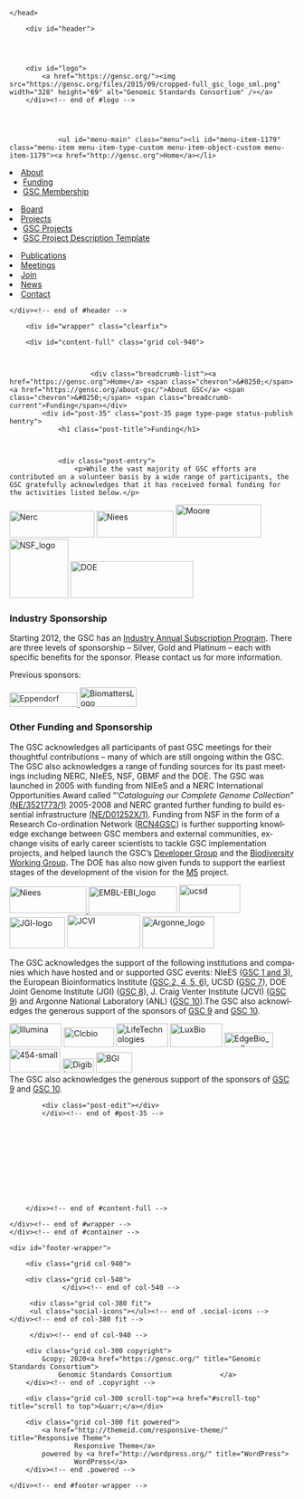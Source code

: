 
<!doctype html>

<head>



<title>Funding &#124; Genomic Standards Consortium</title>

	</head>

<body class="page-template page-template-full-width-page page-template-full-width-page-php page page-id-35 page-child parent-pageid-941 custom-background">
                 
<div id="container" class="hfeed">
         
        <div id="header">
    
                
       
	               
        <div id="logo">
            <a href="https://gensc.org/"><img src="https://gensc.org/files/2015/09/cropped-full_gsc_logo_sml.png" width="328" height="69" alt="Genomic Standards Consortium" /></a>
        </div><!-- end of #logo -->
        
    
        
        			    
				<ul id="menu-main" class="menu"><li id="menu-item-1179" class="menu-item menu-item-type-custom menu-item-object-custom menu-item-1179"><a href="http://gensc.org">Home</a></li>
<li id="menu-item-1007" class="menu-item menu-item-type-post_type menu-item-object-page current-page-ancestor current-menu-ancestor current-menu-parent current-page-parent current_page_parent current_page_ancestor menu-item-has-children menu-item-1007"><a href="https://gensc.org/about-gsc/">About</a>
<ul class="sub-menu">
	<li id="menu-item-1025" class="menu-item menu-item-type-post_type menu-item-object-page current-menu-item page_item page-item-35 current_page_item menu-item-1025"><a href="https://gensc.org/about-gsc/funding/" aria-current="page">Funding</a></li>
	<li id="menu-item-1037" class="menu-item menu-item-type-post_type menu-item-object-page menu-item-1037"><a href="https://gensc.org/gsc-membership/">GSC Membership</a></li>
</ul>
</li>
<li id="menu-item-1197" class="menu-item menu-item-type-post_type menu-item-object-page menu-item-1197"><a href="https://gensc.org/gsc-board/">Board</a></li>
<li id="menu-item-1009" class="menu-item menu-item-type-post_type menu-item-object-page menu-item-has-children menu-item-1009"><a href="https://gensc.org/projects/">Projects</a>
<ul class="sub-menu">
	<li id="menu-item-1015" class="menu-item menu-item-type-post_type menu-item-object-page menu-item-1015"><a href="https://gensc.org/projects/">GSC Projects</a></li>
	<li id="menu-item-1035" class="menu-item menu-item-type-post_type menu-item-object-page menu-item-1035"><a href="https://gensc.org/gsc-project-description-template/">GSC Project Description Template</a></li>
</ul>
</li>
<li id="menu-item-969" class="menu-item menu-item-type-post_type menu-item-object-page menu-item-969"><a href="https://gensc.org/publications-2/">Publications</a></li>
<li id="menu-item-1185" class="menu-item menu-item-type-custom menu-item-object-custom menu-item-1185"><a href="http://gensc.org/meetings">Meetings</a></li>
<li id="menu-item-961" class="menu-item menu-item-type-post_type menu-item-object-page menu-item-961"><a href="https://gensc.org/join-gsc/">Join</a></li>
<li id="menu-item-1027" class="menu-item menu-item-type-post_type menu-item-object-page menu-item-1027"><a href="https://gensc.org/gsc-blog/">News</a></li>
<li id="menu-item-963" class="menu-item menu-item-type-post_type menu-item-object-page menu-item-963"><a href="https://gensc.org/contact-2/">Contact</a></li>
</ul>                
             
    </div><!-- end of #header -->
        
	    <div id="wrapper" class="clearfix">
    
        <div id="content-full" class="grid col-940">
        

		        
        				<div class="breadcrumb-list"><a href="https://gensc.org">Home</a> <span class="chevron">&#8250;</span> <a href="https://gensc.org/about-gsc/">About GSC</a> <span class="chevron">&#8250;</span> <span class="breadcrumb-current">Funding</span></div>                
            <div id="post-35" class="post-35 page type-page status-publish hentry">
                <h1 class="post-title">Funding</h1>
 
                 
                
                <div class="post-entry">
                    <p>While the vast majority of GSC efforts are contributed on a volunteer basis by a wide range of participants, the GSC gratefully acknowledges that it has received formal funding for the activities listed below.</p>
<p><a href="http://press3.mcs.anl.gov/gensc/files/2013/06/Nerc.gif"><img class="size-full wp-image-272 alignnone" alt="Nerc" src="http://press3.mcs.anl.gov/gensc/files/2013/06/Nerc.gif" width="150" height="47" /></a>    <a href="http://press3.mcs.anl.gov/gensc/files/2013/06/Niees1.jpg"><img class="alignnone size-full wp-image-273" alt="Niees" src="http://press3.mcs.anl.gov/gensc/files/2013/06/Niees1.jpg" width="136" height="47" /></a>    <a href="http://press3.mcs.anl.gov/gensc/files/2013/06/Moore.png"><img class="alignnone size-full wp-image-271" alt="Moore" src="http://press3.mcs.anl.gov/gensc/files/2013/06/Moore.png" width="151" height="58" srcset="https://gensc.org/files/2013/06/Moore.png 151w, https://gensc.org/files/2013/06/Moore-150x58.png 150w" sizes="(max-width: 151px) 100vw, 151px" /></a>    <a href="http://press3.mcs.anl.gov/gensc/files/2013/06/NSF_logo.jpg"><img class="alignnone size-full wp-image-269" alt="NSF_logo" src="http://press3.mcs.anl.gov/gensc/files/2013/06/NSF_logo.jpg" width="104" height="104" /></a>   <a href="http://press3.mcs.anl.gov/gensc/files/2013/06/DOE.png"><img class="alignnone size-full wp-image-270" alt="DOE" src="http://press3.mcs.anl.gov/gensc/files/2013/06/DOE.png" width="217" height="65" /></a></p>
<h3>Industry Sponsorship</h3>
<p>Starting 2012, the GSC has an <a title="Industry Sponsorship" href="http://wiki.gensc.org/index.php?title=Industry_Sponsorship">Industry Annual Subscription Program</a>. There are three levels of sponsorship &#8211; Silver, Gold and Platinum &#8211; each with specific benefits for the sponsor. Please contact us for more information.</p>
<p>Previous sponsors:</p>
<p><a href="http://press3.mcs.anl.gov/gensc/files/2015/07/Eppendorf.jpg"><img class="alignnone  wp-image-788" style="color: #333333" alt="Eppendorf" src="http://press3.mcs.anl.gov/gensc/files/2015/07/Eppendorf.jpg" width="120" height="25" />   </a><a href="http://press3.mcs.anl.gov/gensc/files/2015/07/BiomattersLogo.png"><img class="alignnone  wp-image-785" alt="BiomattersLogo" src="http://press3.mcs.anl.gov/gensc/files/2015/07/BiomattersLogo.png" width="101" height="34" /></a></p>
<h3>Other Funding and Sponsorship</h3>
<div id="mBody">
<div id="mainContent">
<div dir="ltr" id="mw-content-text" lang="en">
<p>The GSC acknowledges all participants of past GSC meetings for their thoughtful contributions &#8211; many of which are still ongoing within the GSC. The GSC also acknowledges a range of funding sources for its past meetings including NERC, NIeES, NSF, GBMF and the DOE. The GSC was launched in 2005 with funding from NIEeS and a NERC International Opportunities Award called &#8220;&#8216;<i>Cataloguing our Complete Genome Collection</i>&#8221; <a href="http://gotw.nerc.ac.uk/list_full.asp?pcode=NE/D521773/1&amp;cookieConsent=A" rel="nofollow">(NE/3521773/1)</a> 2005-2008 and NERC granted further funding to build essential infrastructure <a href="http://gotw.nerc.ac.uk/list_full.asp?pcode=NE/D01252X/1&amp;cookieConsent=A" rel="nofollow">(NE/D01252X/1)</a>. Funding from NSF in the form of a Research Co-ordination Network (<a title="RCN4GSC" href="http://wiki.gensc.org/index.php?title=RCN4GSC">RCN4GSC</a>) is further supporting knowledge exchange between GSC members and external communities, exchange visits of early career scientists to tackle GSC implementation projects, and helped launch the GSC&#8217;s <a title="Developer Group" href="http://wiki.gensc.org/index.php?title=Developer_Group">Developer Group</a> and the <a title="Biodiversity Working Group" href="http://wiki.gensc.org/index.php?title=Biodiversity_Working_Group">Biodiversity Working Group</a>. The DOE has also now given funds to support the earliest stages of the development of the vision for the <a title="M5" href="http://wiki.gensc.org/index.php?title=M5">M5</a> project.</p>
<p><a href="http://press3.mcs.anl.gov/gensc/files/2013/06/Niees.jpg"><img class="alignnone size-full wp-image-180" alt="Niees" src="http://press3.mcs.anl.gov/gensc/files/2013/06/Niees.jpg" width="136" height="47" /> </a><a href="http://press3.mcs.anl.gov/gensc/files/2015/07/EMBL-EBI_logo.png"><img class="alignnone size-full wp-image-787" alt="EMBL-EBI_logo" src="http://press3.mcs.anl.gov/gensc/files/2015/07/EMBL-EBI_logo.png" width="156" height="47" /></a> <a href="http://press3.mcs.anl.gov/gensc/files/2015/07/ucsd.jpg"><img class="alignnone size-full wp-image-772" alt="ucsd" src="http://press3.mcs.anl.gov/gensc/files/2015/07/ucsd.jpg" width="108" height="50" /></a> <a href="http://press3.mcs.anl.gov/gensc/files/2015/07/JGI-logo.png"><img class="alignnone  wp-image-791" alt="JGI-logo" src="http://press3.mcs.anl.gov/gensc/files/2015/07/JGI-logo.png" width="98" height="55" /></a>  <a href="http://press3.mcs.anl.gov/gensc/files/2015/07/JCVI.jpg"><img class="alignnone size-full wp-image-790" alt="JCVI" src="http://press3.mcs.anl.gov/gensc/files/2015/07/JCVI.jpg" width="129" height="59" /></a> <a href="http://press3.mcs.anl.gov/gensc/files/2015/07/Argonne_logo.jpg"><img class="alignnone  wp-image-776 alignleft" alt="Argonne_logo" src="http://press3.mcs.anl.gov/gensc/files/2015/07/Argonne_logo.jpg" width="127" height="56" /></a></p>
<p>The GSC acknowledges the support of the following institutions and companies which have hosted and or supported GSC events: NIeES <a href="http://wiki.gensc.org/index.php?title=GSC_Meetings" rel="nofollow">(GSC 1 and 3)</a>, the European Bioinformatics Institute <a href="http://wiki.gensc.org/index.php?title=GSC_Meetings" rel="nofollow">(GSC 2, 4, 5, 6)</a>, UCSD (<a href="http://wiki.gensc.org/index.php?title=GSC_Meetings" rel="nofollow">GSC 7</a>), DOE Joint Genome Institute (JGI) (<a title="GSC 8" href="http://wiki.gensc.org/index.php?title=GSC_Meetings#GSC_8_DOE_JGI.2C_Sept_9-11.2C_2009.2C_Walnut_Creek_CA.2C_USA">GSC 8</a>), J. Craig Venter Institute (JCVI) (<a title="GSC 9" href="http://wiki.gensc.org/index.php?title=GSC_9">GSC 9</a>) and Argonne National Laboratory (ANL) (<a title="GSC 10" href="http://wiki.gensc.org/index.php?title=GSC_10">GSC 10</a>).The GSC also acknowledges the generous support of the sponsors of <a title="GSC 9" href="http://wiki.gensc.org/index.php?title=GSC_9">GSC 9</a> and <a title="GSC 10" href="http://wiki.gensc.org/index.php?title=GSC_10">GSC 10</a>.</p>
</div>
</div>
</div>
<div id="footer"><a href="http://press3.mcs.anl.gov/gensc/files/2015/07/Illumina.jpg"><img class="alignnone  wp-image-774" alt="Illumina" src="http://press3.mcs.anl.gov/gensc/files/2015/07/Illumina.jpg" width="92" height="42" /></a>  <a href="http://press3.mcs.anl.gov/gensc/files/2015/07/Clcbio.jpg"><img class="alignnone  wp-image-775" alt="Clcbio" src="http://press3.mcs.anl.gov/gensc/files/2015/07/Clcbio.jpg" width="89" height="35" /></a>  <a href="http://press3.mcs.anl.gov/gensc/files/2015/07/LifeTechnologies.jpg"><img class="alignnone  wp-image-792" alt="LifeTechnologies" src="http://press3.mcs.anl.gov/gensc/files/2015/07/LifeTechnologies.jpg" width="91" height="42" /></a>  <a href="http://press3.mcs.anl.gov/gensc/files/2015/07/LuxBio.jpg"><img class="alignnone  wp-image-793" alt="LuxBio" src="http://press3.mcs.anl.gov/gensc/files/2015/07/LuxBio.jpg" width="92" height="42" /></a>  <a href="http://press3.mcs.anl.gov/gensc/files/2015/07/EdgeBio_small.jpg"><img class="alignnone  wp-image-778" alt="EdgeBio_small" src="http://press3.mcs.anl.gov/gensc/files/2015/07/EdgeBio_small.jpg" width="86" height="26" /></a>  <a href="http://press3.mcs.anl.gov/gensc/files/2015/07/454-small.jpg"><img class="alignnone  wp-image-783" alt="454-small" src="http://press3.mcs.anl.gov/gensc/files/2015/07/454-small.jpg" width="90" height="42" /></a>  <a href="http://press3.mcs.anl.gov/gensc/files/2015/07/Digibio.png"><img class="alignnone  wp-image-777" alt="Digibio" src="http://press3.mcs.anl.gov/gensc/files/2015/07/Digibio.png" width="55" height="25" srcset="https://gensc.org/files/2015/07/Digibio.png 160w, https://gensc.org/files/2015/07/Digibio-150x72.png 150w" sizes="(max-width: 55px) 100vw, 55px" /></a>   <a href="http://press3.mcs.anl.gov/gensc/files/2015/07/BGI.jpg"><img class="alignnone  wp-image-784" alt="BGI" src="http://press3.mcs.anl.gov/gensc/files/2015/07/BGI.jpg" width="64" height="36" /></a></div>
<div></div>
<div>The GSC also acknowledges the generous support of the sponsors of <a title="GSC 9" href="http://wiki.gensc.org/index.php?title=GSC_9">GSC 9</a> and <a title="GSC 10" href="http://wiki.gensc.org/index.php?title=GSC_10">GSC 10</a>.</div>
                                    </div><!-- end of .post-entry -->
                
                             
            
            <div class="post-edit"></div> 
            </div><!-- end of #post-35 -->
            
            



            
         
        
        
	      
      
        </div><!-- end of #content-full -->

    </div><!-- end of #wrapper -->
    </div><!-- end of #container -->

<div id="footer" class="clearfix">

    <div id="footer-wrapper">
    
        <div class="grid col-940">
        
        <div class="grid col-540">
		         </div><!-- end of col-540 -->
         
         <div class="grid col-380 fit">
         <ul class="social-icons"></ul><!-- end of .social-icons -->         </div><!-- end of col-380 fit -->
         
         </div><!-- end of col-940 -->
                             
        <div class="grid col-300 copyright">
            &copy; 2020<a href="https://gensc.org/" title="Genomic Standards Consortium">
                Genomic Standards Consortium            </a>
        </div><!-- end of .copyright -->
        
        <div class="grid col-300 scroll-top"><a href="#scroll-top" title="scroll to top">&uarr;</a></div>
        
        <div class="grid col-300 fit powered">
            <a href="http://themeid.com/responsive-theme/" title="Responsive Theme">
                    Responsive Theme</a>
            powered by <a href="http://wordpress.org/" title="WordPress">
                    WordPress</a>
        </div><!-- end .powered -->
        
    </div><!-- end #footer-wrapper -->

</body>
</html>
